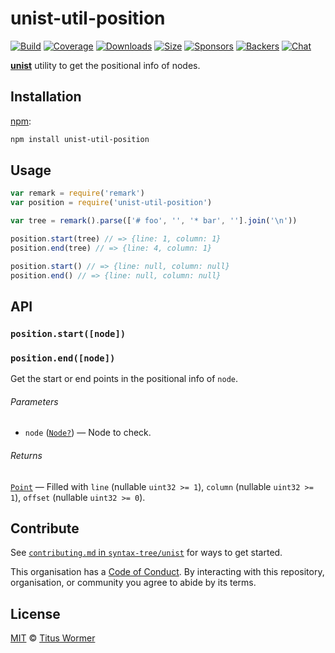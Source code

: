 # unist-util-position

[![Build][build-badge]][build]
[![Coverage][coverage-badge]][coverage]
[![Downloads][downloads-badge]][downloads]
[![Size][size-badge]][size]
[![Sponsors][sponsors-badge]][collective]
[![Backers][backers-badge]][collective]
[![Chat][chat-badge]][chat]

[**unist**][unist] utility to get the positional info of nodes.

## Installation

[npm][]:

```bash
npm install unist-util-position
```

## Usage

```js
var remark = require('remark')
var position = require('unist-util-position')

var tree = remark().parse(['# foo', '', '* bar', ''].join('\n'))

position.start(tree) // => {line: 1, column: 1}
position.end(tree) // => {line: 4, column: 1}

position.start() // => {line: null, column: null}
position.end() // => {line: null, column: null}
```

## API

### `position.start([node])`

### `position.end([node])`

Get the start or end points in the positional info of `node`.

###### Parameters

*   `node` ([`Node?`][node]) — Node to check.

###### Returns

[`Point`][point] — Filled with `line` (nullable `uint32 >= 1`),
`column` (nullable `uint32 >= 1`), `offset` (nullable `uint32 >= 0`).

## Contribute

See [`contributing.md` in `syntax-tree/unist`][contributing] for ways to get
started.

This organisation has a [Code of Conduct][coc].  By interacting with this
repository, organisation, or community you agree to abide by its terms.

## License

[MIT][license] © [Titus Wormer][author]

<!-- Definitions -->

[build-badge]: https://img.shields.io/travis/syntax-tree/unist-util-position.svg

[build]: https://travis-ci.org/syntax-tree/unist-util-position

[coverage-badge]: https://img.shields.io/codecov/c/github/syntax-tree/unist-util-position.svg

[coverage]: https://codecov.io/github/syntax-tree/unist-util-position

[downloads-badge]: https://img.shields.io/npm/dm/unist-util-position.svg

[downloads]: https://www.npmjs.com/package/unist-util-position

[size-badge]: https://img.shields.io/bundlephobia/minzip/unist-util-position.svg

[size]: https://bundlephobia.com/result?p=unist-util-position

[sponsors-badge]: https://opencollective.com/unified/sponsors/badge.svg

[backers-badge]: https://opencollective.com/unified/backers/badge.svg

[collective]: https://opencollective.com/unified

[chat-badge]: https://img.shields.io/badge/join%20the%20community-on%20spectrum-7b16ff.svg

[chat]: https://spectrum.chat/unified/syntax-tree

[license]: license

[author]: https://wooorm.com

[npm]: https://docs.npmjs.com/cli/install

[unist]: https://github.com/syntax-tree/unist

[node]: https://github.com/syntax-tree/unist#node

[point]: https://github.com/syntax-tree/unist#point

[contributing]: https://github.com/syntax-tree/unist/blob/master/contributing.md

[coc]: https://github.com/syntax-tree/unist/blob/master/code-of-conduct.md
